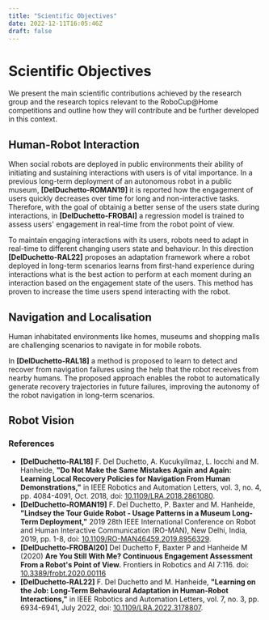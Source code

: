 ```yaml
---
title: "Scientific Objectives"
date: 2022-12-11T16:05:46Z
draft: false 
---
```


# Scientific Objectives

We present the main scientific contributions achieved by the research group and the research topics relevant to the RoboCup@Home competitions and outline how they will contribute and be further developed in this context.

## Human-Robot Interaction

When social robots are deployed in public environments their ability of initiating and sustaining interactions with users is of vital importance. In a previous long-term deployment of an autonomous robot in a public museum, **\[DelDuchetto-ROMAN19\]** it is reported how the engagement of users quickly decreases over time for long and non-interactive tasks. Therefore, with the goal of obtainig a better sense of the users state during interactions, in **\[DelDuchetto-FROBAI\]** a regression model is trained to assess users' engagement in real-time from the robot point of view. 

To maintain engaging interactions with its users, robots need to adapt in real-time to different changing users state and behaviour. In this direction **\[DelDuchetto-RAL22\]** proposes an adaptation framework where a robot deployed in long-term scenarios learns from first-hand experience during interactions what is the best action to perform at each moment during an interaction based on the engagement state of the users. This method has proven to increase the time users spend interacting with the robot.

## Navigation and Localisation

Human inhabitated environments like homes, museums and shopping malls are challenging scenarios to navigate in for mobile robots. 

In **\[DelDuchetto-RAL18\]** a method is proposed to learn to detect and recover from navigation failures using the help that the robot receives from nearby humans. The proposed approach enables the robot to automatically generate recovery trajectories in future failures, improving the autonomy of the robot navigation in long-term scenarios. 

## Robot Vision


### References
- **\[DelDuchetto-RAL18\]** F. Del Duchetto, A. Kucukyilmaz, L. Iocchi and M. Hanheide, **"Do Not Make the Same Mistakes Again and Again: Learning Local Recovery Policies for Navigation From Human Demonstrations,"** in IEEE Robotics and Automation Letters, vol. 3, no. 4, pp. 4084-4091, Oct. 2018, doi: [10.1109/LRA.2018.2861080](https://doi.org/10.1109/LRA.2018.2861080).
- **\[DelDuchetto-ROMAN19\]** F. Del Duchetto, P. Baxter and M. Hanheide, **"Lindsey the Tour Guide Robot - Usage Patterns in a Museum Long-Term Deployment,"** 2019 28th IEEE International Conference on Robot and Human Interactive Communication (RO-MAN), New Delhi, India, 2019, pp. 1-8, doi: [10.1109/RO-MAN46459.2019.8956329](https://doi.org/10.1109/RO-MAN46459.2019.8956329).
- **\[DelDuchetto-FROBAI20\]**  Del Duchetto F, Baxter P and Hanheide M (2020) **Are You Still With Me? Continuous Engagement Assessment From a Robot's Point of View.** Frontiers in Robotics and AI 7:116. doi: [10.3389/frobt.2020.00116](https://doi.org/10.3389/frobt.2020.00116)
- **\[DelDuchetto-RAL22\]** F. Del Duchetto and M. Hanheide, **"Learning on the Job: Long-Term Behavioural Adaptation in Human-Robot Interactions,"** in IEEE Robotics and Automation Letters, vol. 7, no. 3, pp. 6934-6941, July 2022, doi: [10.1109/LRA.2022.3178807](https://doi.org/10.1109/LRA.2022.3178807).